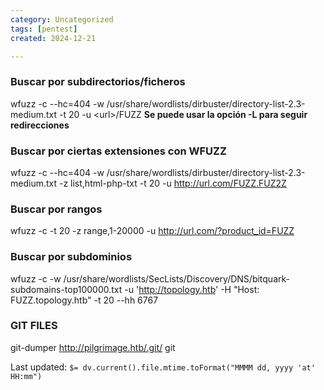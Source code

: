 ```yaml
---
category: Uncategorized
tags: [pentest]
created: 2024-12-21

---
```

### Buscar por subdirectorios/ficheros
wfuzz -c --hc=404 -w /usr/share/wordlists/dirbuster/directory-list-2.3-medium.txt -t 20 -u \<url\>/FUZZ
**Se puede usar la opción -L para seguir redirecciones**

### Buscar por ciertas extensiones con WFUZZ
wfuzz -c --hc=404 -w /usr/share/wordlists/dirbuster/directory-list-2.3-medium.txt -z list,html-php-txt -t 20 -u http://url.com/FUZZ.FUZ2Z 


### Buscar por rangos
wfuzz -c -t 20 -z range,1-20000 -u http://url.com/?product_id=FUZZ


### Buscar por subdominios
wfuzz -c -w /usr/share/wordlists/SecLists/Discovery/DNS/bitquark-subdomains-top100000.txt -u 'http://topology.htb' -H "Host: FUZZ.topology.htb" -t 20 --hh 6767


### GIT FILES

git-dumper http://pilgrimage.htb/.git/ git


Last updated: `$= dv.current().file.mtime.toFormat("MMMM dd, yyyy 'at' HH:mm")`
